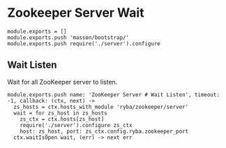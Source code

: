 
# Zookeeper Server Wait

    module.exports = []
    module.exports.push 'masson/bootstrap/'
    module.exports.push require('./server').configure

## Wait Listen

Wait for all ZooKeeper server to listen.

    module.exports.push name: 'ZooKeeper Server # Wait Listen', timeout: -1, callback: (ctx, next) ->
      zs_hosts = ctx.hosts_with_module 'ryba/zookeeper/server'
      wait = for zs_host in zs_hosts
        zs_ctx = ctx.hosts[zs_host]
        require('./server').configure zs_ctx
        host: zs_host, port: zs_ctx.config.ryba.zookeeper_port
      ctx.waitIsOpen wait, (err) -> next err




